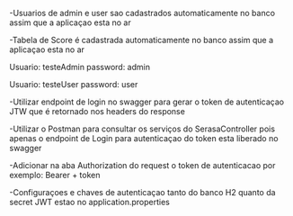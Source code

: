 -Usuarios de admin e user sao cadastrados automaticamente no banco assim que a aplicaçao esta no ar

-Tabela de Score é cadastrada automaticamente no banco assim que a aplicaçao esta no ar

Usuario: testeAdmin
password: admin

Usuario: testeUser
password: user

-Utilizar endpoint de login no swagger para gerar o token de autenticaçao JTW que é retornado nos headers do response

-Utilizar o Postman para consultar os serviços do SerasaController pois apenas o endpoint de Login para autenticaçao do token esta liberado no swagger

-Adicionar na aba Authorization do request o token de autenticacao por exemplo: Bearer + token

-Configuraçoes e chaves de autenticaçao tanto do banco H2 quanto da secret JWT estao no application.properties
